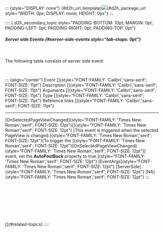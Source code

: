 ::: {style="DISPLAY: none"}
[](ms-xhelp:///?Id=d2h_url_template){#d2h_url_template}![](!package_url!){#d2h_package_url style="WIDTH: 0px; DISPLAY: none; HEIGHT: 0px"}
:::

:::: {.d2h_secondary_topic style="PADDING-BOTTOM: 10pt; MARGIN: 0pt; PADDING-LEFT: 0pt; PADDING-RIGHT: 0pt; PADDING-TOP: 0pt"}
##### Server side Events {#server-side-events style="tab-stops: 0pt"}

 

The following table consists of server side event:

 

::: {align="center"}
  Event []{style="FONT-FAMILY: 'Calibri','sans-serif'; FONT-SIZE: 11pt"}                                                                                            Description []{style="FONT-FAMILY: 'Calibri','sans-serif'; FONT-SIZE: 11pt"}                                                                                                                                                                                                                                                                                                                                                           Arguments []{style="FONT-FAMILY: 'Calibri','sans-serif'; FONT-SIZE: 11pt"}     Type []{style="FONT-FAMILY: 'Calibri','sans-serif'; FONT-SIZE: 11pt"}           Reference links []{style="FONT-FAMILY: 'Calibri','sans-serif'; FONT-SIZE: 11pt"}
  ----------------------------------------------------------------------------------------------------------------------------------------------------------------- -------------------------------------------------------------------------------------------------------------------------------------------------------------------------------------------------------------------------------------------------------------------------------------------------------------------------------------------------------------------------------------------------------------------------------------- ------------------------------------------------------------------------------ ------------------------------------------------------------------------------- ----------------------------------------------------------------------------------
  [OnSelectedPageViewChanged]{style="FONT-FAMILY: 'Times New Roman','serif'; FONT-SIZE: 12pt"}[]{style="FONT-FAMILY: 'Times New Roman','serif'; FONT-SIZE: 12pt"}   [This event is triggered when the selected PageView is changed.]{style="FONT-FAMILY: 'Times New Roman','serif'; FONT-SIZE: 12pt"}[To trigger the ]{style="FONT-FAMILY: 'Times New Roman','serif'; FONT-SIZE: 12pt"}[OnSelectedPageViewChanged]{style="FONT-FAMILY: 'Times New Roman','serif'; FONT-SIZE: 12pt"}[ event, set the **AutoPostBack** property to true.]{style="FONT-FAMILY: 'Times New Roman','serif'; FONT-SIZE: 12pt"}   [EventArgs]{style="FONT-FAMILY: 'Times New Roman','serif'; FONT-SIZE: 12pt"}   [ServerSide]{style="FONT-FAMILY: 'Times New Roman','serif'; FONT-SIZE: 12pt"}   [NA]{style="FONT-FAMILY: 'Times New Roman','serif'; FONT-SIZE: 12pt"}
:::

 

 

 

 

[]{#related-topics}
::::
